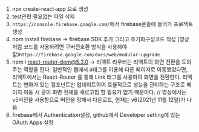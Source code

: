 1. npx create-react-app 으로 생성
2. test관련 필요없는 파일 삭제
3. `https://console.firebase.google.com/`에서 firebase콘솔에 들어가 프로젝트 생성
4. npm install firebase -> firebase SDK 추가 그리고 초기화구성코드 작성 (영상처럼 코드를 사용하려면 구버전호환 방식을 사용해야함)`https://firebase.google.com/docs/web/modular-upgrade`
5. npm i react-router-dom@5.3.0 -> 리액트 라우터는 리액트의 화면 전환을 도와주는 역할을 한다. 일반적인 웹에서 a태그를 이용해 다른 페이지로 이동했었다면, 리액트에서는 React-Router 를 통해 Link 태그를 사용하여 화면을 전환한다. 리액트는 변화가 있는 컴포넌트만 업데이트하여 효율적으로 성능을 관리하는 구조로 페이지 이동 시 굳이 화면 전체를 새로고침 할 필요가 없기 때문이다. // 영상에서는 v5버전을 사용함으로 버전을 정해서 다운로드, 현재는 v6(2021년 11월 12일)가 나옴
6. firebase에서 Authentication설정, github에서 Developer setting에 있는 OAuth Apps 설정
